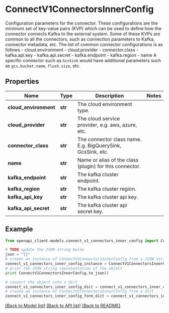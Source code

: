 # ConnectV1ConnectorsInnerConfig

Configuration parameters for the connector. These configurations are the minimum set of key-value pairs (KVP) which can be used to define how the connector connects Kafka to the external system. Some of these KVPs are common to all the connectors, such as connection parameters to Kafka, connector metadata, etc. The list of common connector configurations is as follows    - cloud.environment   - cloud.provider   - connector.class   - kafka.api.key   - kafka.api.secret   - kafka.endpoint   - kafka.region   - name  A specific connector such as `GcsSink` would have additional parameters such as `gcs.bucket.name`, `flush.size`, etc.

## Properties
Name | Type | Description | Notes
------------ | ------------- | ------------- | -------------
**cloud_environment** | **str** | The cloud environment type. | 
**cloud_provider** | **str** | The cloud service provider, e.g. aws, azure, etc. | 
**connector_class** | **str** | The connector class name. E.g. BigQuerySink, GcsSink, etc. | 
**name** | **str** | Name or alias of the class (plugin) for this connector. | 
**kafka_endpoint** | **str** | The kafka cluster endpoint. | 
**kafka_region** | **str** | The kafka cluster region. | 
**kafka_api_key** | **str** | The kafka cluster api key. | 
**kafka_api_secret** | **str** | The kafka cluster api secret key. | 

## Example

```python
from openapi_client.models.connect_v1_connectors_inner_config import ConnectV1ConnectorsInnerConfig

# TODO update the JSON string below
json = "{}"
# create an instance of ConnectV1ConnectorsInnerConfig from a JSON string
connect_v1_connectors_inner_config_instance = ConnectV1ConnectorsInnerConfig.from_json(json)
# print the JSON string representation of the object
print ConnectV1ConnectorsInnerConfig.to_json()

# convert the object into a dict
connect_v1_connectors_inner_config_dict = connect_v1_connectors_inner_config_instance.to_dict()
# create an instance of ConnectV1ConnectorsInnerConfig from a dict
connect_v1_connectors_inner_config_form_dict = connect_v1_connectors_inner_config.from_dict(connect_v1_connectors_inner_config_dict)
```
[[Back to Model list]](../ccloud/README.md#documentation-for-models) [[Back to API list]](../ccloud/README.md#documentation-for-api-endpoints) [[Back to README]](../ccloud/README.md)


